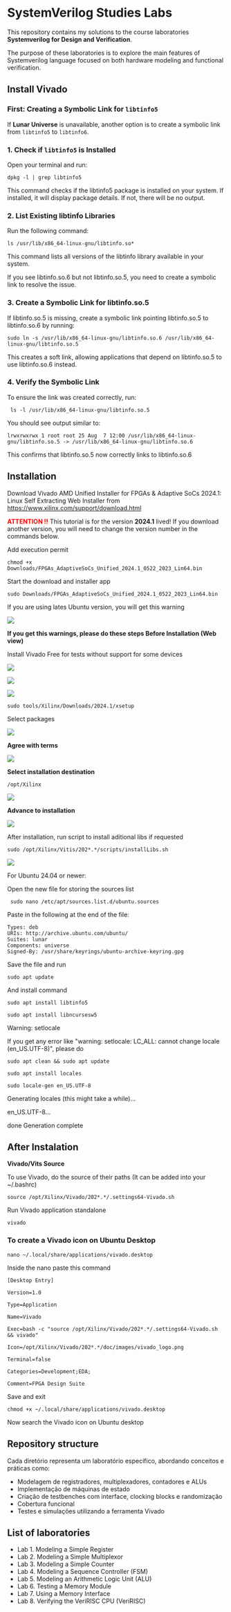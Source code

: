 # SystemVerilog Studies Labs

This repository contains my solutions to the course laboratories **Systemverilog for Design and Verification**.

The purpose of these laboratories is to explore the main features of Systemverilog language focused on both hardware modeling and functional verification.

## Install Vivado

### First: Creating a Symbolic Link for `libtinfo5`

If **Lunar Universe** is unavailable, another option is to create a symbolic link from `libtinfo5` to `libtinfo6`.

### 1. Check if `libtinfo5` is Installed

Open your terminal and run: 

    dpkg -l | grep libtinfo5 

This command checks if the libtinfo5 package is installed on your system. If installed, it will display package details. If not, there will be no output. 

### 2. List Existing libtinfo Libraries 

Run the following command: 
 
    ls /usr/lib/x86_64-linux-gnu/libtinfo.so* 

This command lists all versions of the libtinfo library available in your system. 

If you see libtinfo.so.6 but not libtinfo.so.5, you need to create a symbolic link to resolve the issue. 


### 3. Create a Symbolic Link for libtinfo.so.5 

If libtinfo.so.5 is missing, create a symbolic link pointing libtinfo.so.5 to libtinfo.so.6 by running: 

    sudo ln -s /usr/lib/x86_64-linux-gnu/libtinfo.so.6 /usr/lib/x86_64-linux-gnu/libtinfo.so.5 

This creates a soft link, allowing applications that depend on libtinfo.so.5 to use libtinfo.so.6 instead. 


### 4. Verify the Symbolic Link 

To ensure the link was created correctly, run: 

     ls -l /usr/lib/x86_64-linux-gnu/libtinfo.so.5 
 
You should see output similar to: 

    lrwxrwxrwx 1 root root 25 Aug  7 12:00 /usr/lib/x86_64-linux-gnu/libtinfo.so.5 -> /usr/lib/x86_64-linux-gnu/libtinfo.so.6 
 
This confirms that libtinfo.so.5 now correctly links to libtinfo.so.6 

## Installation

Download Vivado AMD Unified Installer for FPGAs & Adaptive SoCs 2024.1: Linux Self Extracting Web Installer from https://www.xilinx.com/support/download.html 

<span style="color:red; font-weight:bold;">ATTENTION !!</span> This tutorial is for the version <strong>2024.1</strong> lived! If you download another version, you will need to change the version number in the commands below.

Add execution permit 

    chmod +x Downloads/FPGAs_AdaptiveSoCs_Unified_2024.1_0522_2023_Lin64.bin 

Start the download  and installer app 

    sudo Downloads/FPGAs_AdaptiveSoCs_Unified_2024.1_0522_2023_Lin64.bin 

If you are using lates Ubuntu version, you will get this warning 

![](images/img1.png)

**If you get this warnings, please do these steps Before Installation  (Web view)** 
 
Install Vivado Free for tests without support for some devices 

![](images/img2.png)

![](images/img3.png)

![](images/img4.png)

    sudo tools/Xilinx/Downloads/2024.1/xsetup

Select packages  

![](images/img5.png)

**Agree with terms** 

![](images/img6.png)


**Select installation destination** 

    /opt/Xilinx 

![](images/img7.png)

**Advance to installation** 

![](images/img8.png)

After installation, run script to install aditional libs if requested 

    sudo /opt/Xilinx/Vitis/202*.*/scripts/installLibs.sh 

![](images/img9.png)


For Ubuntu 24.04 or newer: 

Open the new file for storing the sources list 

     sudo nano /etc/apt/sources.list.d/ubuntu.sources 
 

Paste in the following at the end of the file: 

    Types: deb 
    URIs: http://archive.ubuntu.com/ubuntu/  
    Suites: lunar 
    Components: universe 
    Signed-By: /usr/share/keyrings/ubuntu-archive-keyring.gpg 
  

Save the file and run  

    sudo apt update  

And install command  

    sudo apt install libtinfo5 

    sudo apt install libncursesw5 


Warning: setlocale 


If you get any error like "warning: setlocale: LC_ALL: cannot change locale (en_US.UTF-8)", please do 

    sudo apt clean && sudo apt update 

    sudo apt install locales 

    sudo locale-gen en_US.UTF-8


Generating locales (this might take a while)... 

  en_US.UTF-8... 

  done 
Generation complete 


## After Instalation

**Vivado/Vits Source** 

To use Vivado, do the source of their paths  (It can be added into your ~/.bashrc) 

 
    source /opt/Xilinx/Vivado/202*.*/.settings64-Vivado.sh 


Run Vivado application standalone 

    vivado 

 
### To create a Vivado icon on Ubuntu Desktop 


    nano ~/.local/share/applications/vivado.desktop 

Inside the nano paste this command 

    [Desktop Entry] 

    Version=1.0 

    Type=Application 

    Name=Vivado 

    Exec=bash -c "source /opt/Xilinx/Vivado/202*.*/.settings64-Vivado.sh && vivado" 

    Icon=/opt/Xilinx/Vivado/202*.*/doc/images/vivado_logo.png 

    Terminal=false 

    Categories=Development;EDA; 

    Comment=FPGA Design Suite 


Save and exit 

    chmod +x ~/.local/share/applications/vivado.desktop 

Now search the Vivado icon on Ubuntu desktop 


## Repository structure

Cada diretório representa um laboratório específico, abordando conceitos e práticas como:

- Modelagem de registradores, multiplexadores, contadores e ALUs
- Implementação de máquinas de estado
- Criação de testbenches com interface, clocking blocks e randomização
- Cobertura funcional
- Testes e simulações utilizando a ferramenta Vivado

## List of laboratories

- Lab 1. Modeling a Simple Register
- Lab 2. Modeling a Simple Multiplexor
- Lab 3. Modeling a Simple Counter
- Lab 4. Modeling a Sequence Controller (FSM)  
- Lab 5. Modeling an Arithmetic Logic Unit (ALU)  
- Lab 6. Testing a Memory Module 
- Lab 7. Using a Memory Interface  
- Lab 8. Verifying the VeriRISC CPU (VeriRISC)  
